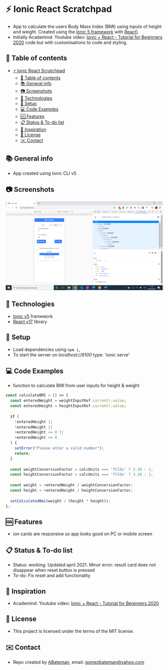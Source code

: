 # :zap: Ionic React Scratchpad

* App to calculate the users Body Mass Index (BMI) using inputs of height and weight. Created using the [Ionic 5 framework](https://ionicframework.com/docs) with [React](https://reactjs.org/)].
* Initially Academind: Youtube video: [Ionic + React - Tutorial for Beginners 2020](https://www.youtube.com/watch?v=_03VKmdrxV8) code but with customisations to code and styling.

## :page_facing_up: Table of contents

* [:zap: Ionic React Scratchpad](#zap-ionic-react-scratchpad)
  * [:page_facing_up: Table of contents](#page_facing_up-table-of-contents)
  * [:books: General info](#books-general-info)
  * [:camera: Screenshots](#camera-screenshots)
  * [:signal_strength: Technologies](#signal_strength-technologies)
  * [:floppy_disk: Setup](#floppy_disk-setup)
  * [:computer: Code Examples](#computer-code-examples)
  * [:cool: Features](#cool-features)
  * [:clipboard: Status & To-do list](#clipboard-status--to-do-list)
  * [:clap: Inspiration](#clap-inspiration)
  * [:file_folder: License](#file_folder-license)
  * [:envelope: Contact](#envelope-contact)

## :books: General info

* App created using Ionic CLI v5

## :camera: Screenshots

![screen print](./img/bmi.png)

## :signal_strength: Technologies

* [Ionic v5](https://ionicframework.com/) framework
* [React v17](https://reactjs.org/) library

## :floppy_disk: Setup

* Load dependencies using `npm i`,
* To start the server on _localhost://8100_ type: 'ionic serve'

## :computer: Code Examples

* function to calculate BMI from user inputs for height & weight

```javascript
const calculateBMI = () => {
  const enteredWeight = weightInputRef.current!.value;
  const enteredHeight = heightInputRef.current!.value;

  if (
    !enteredHeight ||
    !enteredWeight ||
    +enteredHeight <= 0 ||
    +enteredWeight <= 0
  ) {
    setError("Please enter a valid number");
    return;
  }

  const weightConversionFactor = calcUnits === 'ftlbs' ? 2.20 : 1;
  const heightConversionFactor = calcUnits === 'ftlbs' ? 3.28 : 1;

  const weight = +enteredWeight / weightConversionFactor;
  const height = +enteredHeight / heightConversionFactor;

  setCalculatedBmi(weight / (height * height));
};
```

## :cool: Features

* ion cards are responsive so app looks good on PC or mobile screen

## :clipboard: Status & To-do list

* Status: working. Updated april 2021. Minor error: result card does not disappear when reset button is pressed
* To-do: Fix reset and add functionality

## :clap: Inspiration

* Academind: Youtube video: [Ionic + React - Tutorial for Beginners 2020](https://www.youtube.com/watch?v=_03VKmdrxV8)

## :file_folder: License

* This project is licensed under the terms of the MIT license.

## :envelope: Contact

* Repo created by [ABateman](https://github.com/AndrewJBateman), email: gomezbateman@yahoo.com
